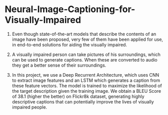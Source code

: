 # Neural-Image-Captioning-for-Visually-Impaired

1. Even though state-of-the-art models that describe the contents of an image have been proposed, very few of them have been applied for use, in end-to-end solutions for aiding the visually impaired. 

2. A visually impaired person can take pictures of his surroundings, which can be used to generate captions. When these are converted to audio they get a better sense of their surroundings. 

3. In this project, we use a Deep Recurrent Architecture, which uses CNN to extract image features and an LSTM which generates a caption from these feature vectors. The model is trained to maximize the likelihood of the target description given the training image. We obtain a BLEU Score of 38.1 (higher the better) on Flickr8k dataset, generating highly descriptive captions that can potentially improve the lives of visually impaired people.
